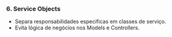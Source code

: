 ### 6. **Service Objects**

- Separa responsabilidades específicas em classes de serviço.
- Evita lógica de negócios nos Models e Controllers.
